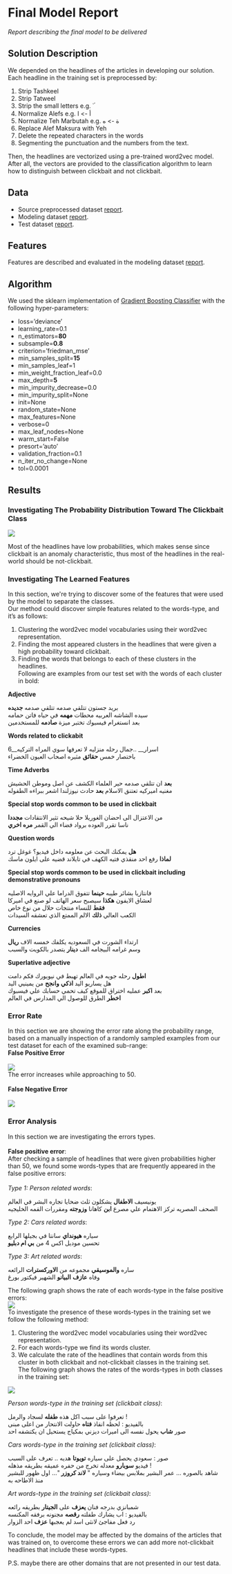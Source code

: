 # Final Model Report
_Report describing the final model to be delivered_

## Solution Description
We depended on the headlines of the articles in developing our solution. Each headline in the training set is preprocessed by:
1. Strip Tashkeel
2. Strip Tatweel
3. Strip the small letters e.g. ۜ
4. Normalize Alefs e.g. أ -> ا
5. Normalize Teh Marbutah e.g. ة -> ه
6. Replace Alef Maksura with Yeh
7. Delete the repeated characters in the words 
8. Segmenting the punctuation and the numbers from the text.<br>

Then, the headlines are vectorized using a pre-trained word2vec model. After all, the vectors are provided to the classification algorithm to learn how to distinguish between clickbait and not clickbait.

## Data
* Source preprocessed dataset [report](https://github.com/almeta-io/Azure-TDSP-ProjectTemplate/blob/clickbait_doc/Docs/Data_Report/PreprocessedDataSummaryReport.md).
* Modeling dataset [report](https://github.com/almeta-io/Azure-TDSP-ProjectTemplate/blob/clickbait_doc/Docs/Data_Report/W2VModelingDataSummaryReport.md).
* Test dataset [report](https://github.com/almeta-io/Azure-TDSP-ProjectTemplate/blob/clickbait_doc/Docs/Data_Report/TestDataSummaryReport.md).

## Features
Features are described and evaluated in the modeling dataset [report]().

## Algorithm
We used the sklearn implementation of [Gradient Boosting Classifier](https://scikit-learn.org/stable/modules/generated/sklearn.ensemble.GradientBoostingClassifier.html) with the following hyper-parameters:
* loss=’deviance’
* learning_rate=0.1
* n_estimators=__80__
* subsample=__0.8__
* criterion=’friedman_mse’
* min_samples_split=__15__
* min_samples_leaf=1
* min_weight_fraction_leaf=0.0
* max_depth=__5__
* min_impurity_decrease=0.0
* min_impurity_split=None
* init=None
* random_state=None
* max_features=None
* verbose=0
* max_leaf_nodes=None
* warm_start=False
* presort=’auto’
* validation_fraction=0.1
* n_iter_no_change=None
* tol=0.0001

## Results

### Investigating The Probability Distribution Toward The Clickbait Class

![](img/w2v/prob_dist.png)

Most of the headlines have low probabilities, which makes sense since clickbait is an anomaly characteristic, thus most of the headlines in the real-world should be not-clickbait.

### Investigating The Learned Features

In this section, we're trying to discover some of the features that were used by the model to separate the classes.<br>
Our method could discover simple features related to the words-type, and it’s as follows:<br>
1. Clustering the word2vec model vocabularies using their word2vec representation.
2. Finding the most appeared clusters in the headlines that were given a high probability toward clickbait.
3. Finding the words that belongs to each of these clusters in the headlines.<br>
Following are examples from our test set with the words of each cluster in bold:<br>

__Adjective__<br>

بريد جستون تتلقي صدمه  تتلقي صدمه  __جديده__<br>
سيده الشاشه  العربيه  محطات __مهمه__ في حياه فاتن حمامه<br>
بعد انستغرام فيسبوك تختبر ميزة __صادمه__ للمستخدمين<br>

__Words related to clickabit__<br>

6__اسرار__ ..جمال رحله  منزليه لا تعرفها سوي المراه التركيه<br>
باختصار خمس __حقائق__ مثيره اصحاب  العيون  الخضراء <br>

__Time Adverbs__<br>

__بعد__ ان تتلقي صدمه حير العلماء الكشف عن اصل وموطن الحشيش<br>
مغنيه  اميركيه  تعتنق الاسلام __بعد__ حادث نيوزلندا اشعر ببراءه الطفوله<br>

__Special stop words common to be used in clickbait__<br>

من الاعتزال الى احضان الغوريلا حلا شيحه تثير الانتقادات __مجددا__<br>
ناسا تقرر العوده برواد فضاء الي القمر __مره اخري__<br>

__Question words__<br>

__هل__ يمكنك البحث عن معلومه داخل فيديو؟ غوغل ترد<br>
__لماذا__ رفع احد منقذي فتيه الكهف في تايلاند قضيه على ايلون ماسك<br>

__Special stop words common to be used in clickbait including demonstrative pronouns__<br>

فانتازيا بشائر طيبه __حينما__ تتفوق الدراما علي الروايه الاصليه<br>
لعشاق الايفون __هكذا__ سيصبح سعر الهاتف لو صنع في اميركا<br>
__فقط__ للنساء منتجات حلال من نوع خاص<br>
الكعب العالي __ذلك__ الالم الممتع الذي تعشقه السيدات<br>

__Currencies__<br>

ارتداء الشورت في السعوديه يكلفك خمسه الاف __ريال__<br>
وسم غرامه البيجامه الف __دينار__ يتصدر بالكويت والسبب<br>

__Superlative adjective__<br>

__اطول__ رحله جويه في العالم تهبط في نيويورك فكم دامت<br>
هل يساريو اليد __اذكي__ __وانجح__ من يمينيي اليد<br>
بعد __اكبر__ عمليه اختراق للموقع كيف تحمي حسابك علي فيسبوك<br>
__اخطر__ الطرق للوصول الي المدارس في العالم<br>

### Error Rate
In this section we are showing the error rate along the probability range, based on a manually inspection of a randomly sampled examples from our test dataset for each of the examined sub-range:<br>
__False Positive Error__<br>
<br>
![](img/w2v/FP.png)
<br>
The error increases while approaching to 50.<br>
<br>
__False Negative Error__<br>
<br>
![](img/w2v/FN.png)
<br>
### Error Analysis
In this section we are investigating the errors types.<br>
<br>
__False positive error__:<br>
After checking a sample of headlines that were given probabilities higher than 50, we found some words-types that are frequently appeared in the false positive errors:<br>
<br>
_Type 1: Person related words_:<br>

يونيسيف __الاطفال__ يشكلون ثلث ضحايا تجاره البشر في العالم<br>
الصحف المصريه تركز الاهتمام علي مصرع __ابن__ كاهانا __وزوجته__ ومقررات القمه الخليجيه<br>

_Type 2: Cars related words_:<br>

سياره __هيونداي__ سانتا في بجيلها الرابع<br>
تحسين موديل اكس 4 من __بي ام دبليو__<br>

_Type 3: Art related words_:<br>

ساره __والموسيقي__ مجموعه من __الاوركسترات__ الرائعه<br>
 وفاه __عازف__ __البيانو__ الشهير فيكتور بورغ<br>
 
The following graph shows the rate of each words-type in the false positive errors:
<br>
![](img/w2v/error_per_topic.png)
<br>
To investigate the presence of these words-types in the training set we follow the following method:<br>
1. Clustering the word2vec model vocabularies using their word2vec representation.
2. For each words-type we find its words cluster.
3. We calculate the rate of the headlines that contain words from this cluster in both clickbait and not-clickbait classes in the training set.<br>
The following graph shows the rates of the words-types in both classes in the training set:<br>

![](img/w2v/topic_per_class.png)

_Person words-type in the training set (clickbait class)_:<br>

تعرفوا على سبب اكل هذه __طفله__ لسجاد والرمل !<br>
بالفيديو : لحظه انقاذ __فتاه__ حاولت الانتحار من اعلى مبنى<br>
صور __شاب__ يحول نفسه الى اميرات ديزني بمكياج يستحيل ان يكتشفه احد<br>

_Cars words-type in the training set (clickbait class)_:<br>

صور : سعودي يحصل على سياره __تويوتا__ هديه .. تعرف على السبب<br>
فيديو __سوبارو__ معدله تخرج من حفره عميقه بطريقه مذهله !<br>
شاهد بالصوره ... عمر البشير بملابس بيضاء وسياره " __لاند كروزر__ "... اول ظهور للبشير منذ الاطاحه به<br>

_Art words-type in the training set (clickbait class)_:<br>

شمبانزي بدرجه فنان __يعزف__ على __الجيتار__ بطريقه رائعه<br>
بالفيديو : اب يشارك طفلته __رقصه__ مجنونه برفقه المكنسه<br>
رد فعل مفاجئ لانثى اسد لم يعجبها __عزف__ احد الزوار<br>

To conclude, the model may be affected by the domains of the articles that was trained on, to overcome these errors we can add more not-clickbait headlines that include these words-types.
<br>

P.S. maybe there are other domains that are not presented in our test data.

